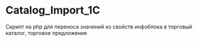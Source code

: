 # Catalog_Import_1C
Скрипт на php для переноса значений из свойств инфоблока в торговый каталог, торговое предложение
